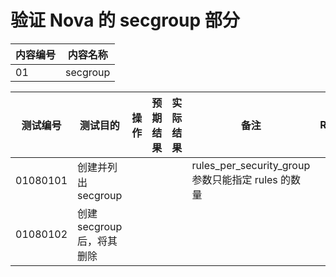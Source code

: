 # 验证 Nova 的 secgroup 部分

|内容编号|内容名称|
|--------|--------|
|01|secgroup|


|测试编号|测试目的|操作|预期结果|实际结果|备注|Rally/Tempest/None|
|--------|--------|----|--------|--------|----|------------------|
|01080101|创建并列出 secgroup||||rules_per_security_group 参数只能指定 rules 的数量||
|01080102|创建 secgroup 后，将其删除||||||
